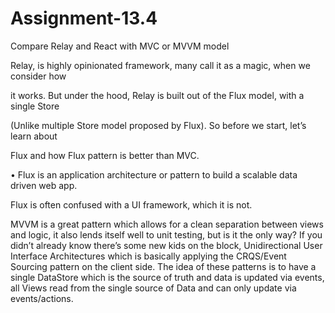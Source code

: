 # Assignment-13.4

Compare Relay and React with MVC or MVVM model


Relay, is highly opinionated framework, many call it as a magic, when we consider how

it works. But under the hood, Relay is built out of the Flux model, with a single Store

(Unlike multiple Store model proposed by Flux). So before we start, let’s learn about

Flux and how Flux pattern is better than MVC.

• Flux is an application architecture or pattern to build a scalable data driven web app.

Flux is often confused with a UI framework, which it is not.


MVVM is a great pattern which allows for a clean separation between views and logic, it also lends itself well to unit testing, but is it the only way? If you didn’t already know there’s some new kids on the block, Unidirectional User Interface Architectures which is basically applying the CRQS/Event Sourcing pattern on the client side. The idea of these patterns is to have a single DataStore which is the source of truth and data is updated via events, all Views read from the single source of Data and can only update via events/actions. 
